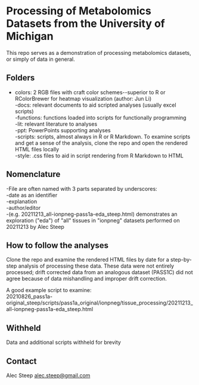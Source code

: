 # Processing of Metabolomics Datasets from the University of Michigan

This repo serves as a demonstration  of processing metabolomics datasets, or simply of data in general.

## Folders
- colors: 2 RGB files with craft color schemes--superior to R or RColorBrewer for heatmap visualization (author: Jun Li)  
-docs: relevant documents to aid scripted analyses (usually excel scripts)  
-functions: functions loaded into scripts for functionally programming  
-lit: relevant literature to analyses  
-ppt: PowerPoints supporting analyses  
-scripts: scripts, almost always in R or R Markdown. To examine scripts and get a sense of the analysis, clone the repo and open the rendered HTML files locally  
-style: .css files to aid in script rendering from R Markdown to HTML  

## Nomenclature
-File are often named with 3 parts separated by underscores:  
    -date as an identifier  
    -explanation  
    -author/editor  
    -(e.g. 20211213_all-ionpneg-pass1a-eda_steep.html) demonstrates an exploration ("eda") of "all" tissues in "ionpneg" datasets performed on 20211213 by Alec Steep  

## How to follow the analyses
Clone the repo and examine the rendered HTML files by date for a step-by-step analysis of processing these data. These data were not entirely processed; drift corrected data from an analogous dataset (PASS1C) did not agree because of data mishandling and improper drift correction.

A good example script to examine:  
20210826_pass1a-original_steep/scripts/pass1a_original/ionpneg/tissue_processing/20211213_all-ionpneg-pass1a-eda_steep.html

## Withheld
Data and additional scripts withheld for brevity

## Contact
Alec Steep
alec.steep@gmail.com
